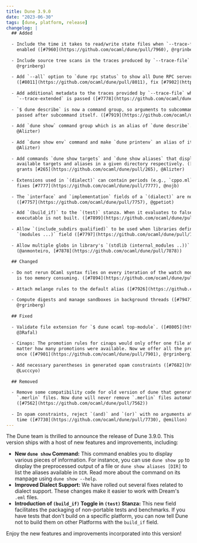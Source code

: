 ```yaml
---
title: Dune 3.9.0
date: "2023-06-30"
tags: [dune, platform, release]
changelog: |
  ## Added
  
  - Include the time it takes to read/write state files when `--trace-file` is
    enabled ([#7960](https://github.com/ocaml/dune/pull/7960), @rgrinberg)
  
  - Include source tree scans in the traces produced by `--trace-file` ([#7937](https://github.com/ocaml/dune/pull/7937),
    @rgrinberg)
  
  - Add `--all` option to `dune rpc status` to show all Dune RPC servers running.
    ([#8011](https://github.com/ocaml/dune/pull/8011), fix [#7902](https://github.com/ocaml/dune/pull/7902), @Alizter)
  
  - Add additional metadata to the traces provided by `--trace-file` whenever
    `--trace-extended` is passed ([#7778](https://github.com/ocaml/dune/pull/7778), @rleshchinskiy)
  
  - `$ dune describe` is now a command group, so arguments to subcommands must be
    passed after subcommand itself. ([#7919](https://github.com/ocaml/dune/pull/7919), @Alizter)
  
  - Add `dune show` command group which is an alias of `dune describe`. ([#7946](https://github.com/ocaml/dune/pull/7946),
    @Alizter)
  
  - Add `dune show env` command and make `dune printenv` an alias of it. ([#7985](https://github.com/ocaml/dune/pull/7985),
    @Alizter)
  
  - Add commands `dune show targets` and `dune show aliases` that display all the
    available targets and aliases in a given directory respectively. ([#7770](https://github.com/ocaml/dune/pull/7770),
    grants [#265](https://github.com/ocaml/dune/pull/265), @Alizter)
  
  - Extensions used in `(dialect)` can contain periods (e.g., `cppo.ml`). ([#7782](https://github.com/ocaml/dune/pull/7782),
    fixes [#7777](https://github.com/ocaml/dune/pull/7777), @nojb)
  
  - The `interface` and `implementation` fields of a `(dialect)` are now optional
    ([#7757](https://github.com/ocaml/dune/pull/7757), @gpetiot)

  - Add `(build_if)` to the `(test)` stanza. When it evaluates to false, the
    executable is not built. ([#7899](https://github.com/ocaml/dune/pull/7899), fixes [#6938](https://github.com/ocaml/dune/pull/6938), @emillon)
  
  - Allow `(include_subdirs qualified)` to be used when libraries define a
    `(modules ...)` field ([#7797](https://github.com/ocaml/dune/pull/7797), fixes [#7597](https://github.com/ocaml/dune/pull/7597), @anmonteiro)
  
  - Allow multiple globs in library's `(stdlib (internal_modules ..))`
    (@anmonteiro, [#7878](https://github.com/ocaml/dune/pull/7878))
  
  ## Changed
  
  - Do not rerun OCaml syntax files on every iteration of the watch mode. This
    is too memory consuming. ([#7894](https://github.com/ocaml/dune/pull/7894), fix [#6900](https://github.com/ocaml/dune/pull/6900), @rgrinberg)
  
  - Attach melange rules to the default alias ([#7926](https://github.com/ocaml/dune/pull/7926), @haochenx)
  
  - Compute digests and manage sandboxes in background threads ([#7947](https://github.com/ocaml/dune/pull/7947),
    @rgrinberg)
  
  ## Fixed
  
  - Validate file extension for `$ dune ocaml top-module`. ([#8005](https://github.com/ocaml/dune/pull/8005), fixes [#8004](https://github.com/ocaml/dune/pull/8004),
    @3Rafal)
  
  - Cinaps: The promotion rules for cinaps would only offer one file at a time no
    matter how many promotions were available. Now we offer all the promotions at
    once ([#7901](https://github.com/ocaml/dune/pull/7901), @rgrinberg)
  
  - Add necessary parentheses in generated opam constraints ([#7682](https://github.com/ocaml/dune/pull/7682), fixes [#3431](https://github.com/ocaml/dune/pull/3431),
    @Lucccyo)
  
  ## Removed
  
  - Remove some compatibility code for old version of dune that generated
    `.merlin` files. Now dune will never remove `.merlin` files automatically
    ([#7562](https://github.com/ocaml/dune/pull/7562))
  
  - In opam constraints, reject `(and)` and `(or)` with no arguments at parse
    time ([#7730](https://github.com/ocaml/dune/pull/7730), @emillon)
---
```


The Dune team is thrilled to announce the release of Dune 3.9.0. This version ships with a host of new features and improvements, including:

- **New `dune show` Command:** This command enables you to display various pieces of information. For instance, you can use `dune show pp` to display the preprocessed output of a file or `dune show aliases [DIR]` to list the aliases available in `DIR`. Read more about the command on its manpage using `dune show --help`.
- **Improved Dialect Support:** We have rolled out several fixes related to dialect support. These changes make it easier to work with Dream's `.eml` files.
- **Introduction of `(build_if)` Toggle in `(test)` Stanza:** This new field facilitates the packaging of non-portable tests and benchmarks. If you have tests that don't build on a specific platform, you can now tell Dune not to build them on other Platforms with the `build_if` field.

Enjoy the new features and improvements incorporated into this version!